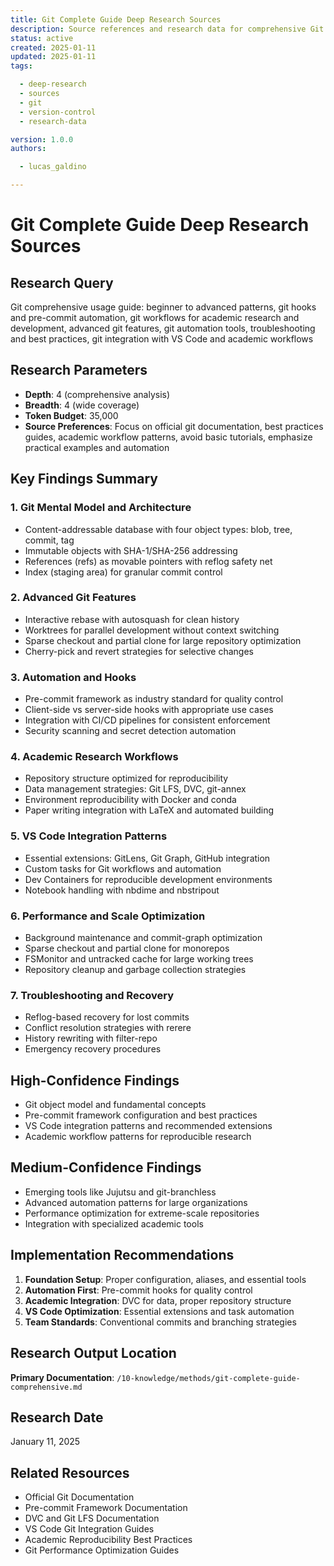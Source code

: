 ```yaml
---
title: Git Complete Guide Deep Research Sources
description: Source references and research data for comprehensive Git usage guide
status: active
created: 2025-01-11
updated: 2025-01-11
tags:

  - deep-research
  - sources
  - git
  - version-control
  - research-data

version: 1.0.0
authors:

  - lucas_galdino

---
```



# Git Complete Guide Deep Research Sources

## Research Query

Git comprehensive usage guide: beginner to advanced patterns, git hooks and pre-commit automation, git workflows for academic research and development, advanced git features, git automation tools, troubleshooting and best practices, git integration with VS Code and academic workflows

## Research Parameters

- **Depth**: 4 (comprehensive analysis)
- **Breadth**: 4 (wide coverage)
- **Token Budget**: 35,000
- **Source Preferences**: Focus on official git documentation, best practices guides, academic workflow patterns, avoid basic tutorials, emphasize practical examples and automation

## Key Findings Summary

### 1. Git Mental Model and Architecture

- Content-addressable database with four object types: blob, tree, commit, tag
- Immutable objects with SHA-1/SHA-256 addressing
- References (refs) as movable pointers with reflog safety net
- Index (staging area) for granular commit control

### 2. Advanced Git Features

- Interactive rebase with autosquash for clean history
- Worktrees for parallel development without context switching
- Sparse checkout and partial clone for large repository optimization
- Cherry-pick and revert strategies for selective changes

### 3. Automation and Hooks

- Pre-commit framework as industry standard for quality control
- Client-side vs server-side hooks with appropriate use cases
- Integration with CI/CD pipelines for consistent enforcement
- Security scanning and secret detection automation

### 4. Academic Research Workflows

- Repository structure optimized for reproducibility
- Data management strategies: Git LFS, DVC, git-annex
- Environment reproducibility with Docker and conda
- Paper writing integration with LaTeX and automated building

### 5. VS Code Integration Patterns

- Essential extensions: GitLens, Git Graph, GitHub integration
- Custom tasks for Git workflows and automation
- Dev Containers for reproducible development environments
- Notebook handling with nbdime and nbstripout

### 6. Performance and Scale Optimization

- Background maintenance and commit-graph optimization
- Sparse checkout and partial clone for monorepos
- FSMonitor and untracked cache for large working trees
- Repository cleanup and garbage collection strategies

### 7. Troubleshooting and Recovery

- Reflog-based recovery for lost commits
- Conflict resolution strategies with rerere
- History rewriting with filter-repo
- Emergency recovery procedures

## High-Confidence Findings

- Git object model and fundamental concepts
- Pre-commit framework configuration and best practices
- VS Code integration patterns and recommended extensions
- Academic workflow patterns for reproducible research

## Medium-Confidence Findings

- Emerging tools like Jujutsu and git-branchless
- Advanced automation patterns for large organizations
- Performance optimization for extreme-scale repositories
- Integration with specialized academic tools

## Implementation Recommendations

1. **Foundation Setup**: Proper configuration, aliases, and essential tools
2. **Automation First**: Pre-commit hooks for quality control
3. **Academic Integration**: DVC for data, proper repository structure
4. **VS Code Optimization**: Essential extensions and task automation
5. **Team Standards**: Conventional commits and branching strategies

## Research Output Location

**Primary Documentation**: `/10-knowledge/methods/git-complete-guide-comprehensive.md`

## Research Date

January 11, 2025

## Related Resources

- Official Git Documentation
- Pre-commit Framework Documentation
- DVC and Git LFS Documentation
- VS Code Git Integration Guides
- Academic Reproducibility Best Practices
- Git Performance Optimization Guides
